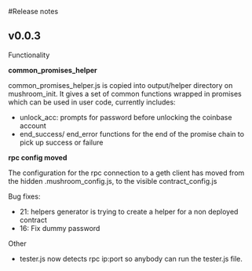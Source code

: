 #Release notes


## v0.0.3

Functionality

**common_promises_helper**

common_promises_helper.js is copied into output/helper directory on mushroom_init. It gives a set of common functions wrapped in promises which can be used in user code, currently includes:

 * unlock_acc: prompts for password before unlocking the coinbase account
 * end_success/ end_error functions for the end of the promise chain to pick up success or failure


**rpc config moved**

The configuration for the rpc connection to a geth client has moved from the  hidden .mushroom_config.js, to the visible contract_config.js


Bug fixes:

* 21: helpers generator is trying to create a helper for a non deployed contract 
* 16: Fix dummy password

Other 

* tester.js now detects rpc ip:port so anybody can run the tester.js file.